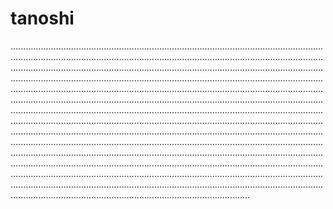 # tanoshi
.......................................................................................................................................................................................................................................................................................................................................................................................................................................................................................................................................................................................................................................................................................................................................................................................................................................................................................................................................................................................................................................................................................................................................................................................................................................................................................................................................................................................................................................................................................................................................................................................................................................................................................................................................................................................................................................................................................................
